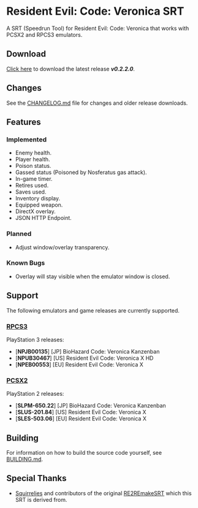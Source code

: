 # Resident Evil: Code: Veronica SRT
A SRT (Speedrun Tool) for Resident Evil: Code: Veronica that works with PCSX2 and RPCS3 emulators.

## Download

[Click here](https://github.com/kapdap/re-cvx-srt/releases/download/0.2.2.0/re-cvx-srt_v0.2.2.0.zip) to download the latest release ***v0.2.2.0***.

## Changes

See the [CHANGELOG.md](CHANGELOG.md) file for changes and older release downloads.

## Features

### Implemented

* Enemy health.
* Player health.
* Poison status.
* Gassed status (Poisoned by Nosferatus gas attack).
* In-game timer.
* Retires used.
* Saves used.
* Inventory display.
* Equipped weapon.
* DirectX overlay.
* JSON HTTP Endpoint.

### Planned

* Adjust window/overlay transparency.

### Known Bugs

* Overlay will stay visible when the emulator window is closed.

## Support
The following emulators and game releases are currently supported.

### [RPCS3](https://rpcs3.net/)
PlayStation 3 releases:
  - [**NPJB00135**] [JP] BioHazard Code: Veronica Kanzenban
  - [**NPUB30467**] [US] Resident Evil Code: Veronica X HD
  - [**NPEB00553**] [EU] Resident Evil Code: Veronica X

### [PCSX2](https://pcsx2.net/)
PlayStation 2 releases:
  - [**SLPM-650.22**] [JP] BioHazard Code: Veronica Kanzenban 
  - [**SLUS-201.84**] [US] Resident Evil Code: Veronica X
  - [**SLES-503.06**] [EU] Resident Evil Code: Veronica X

## Building

For information on how to build the source code yourself, see [BUILDING.md](BUILDING.md).

## Special Thanks

* [Squirrelies](https://github.com/Squirrelies) and contributors of the original [RE2REmakeSRT](https://github.com/Squirrelies/RE2REmakeSRT) which this SRT is derived from.
